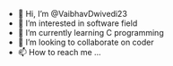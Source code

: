 - 👋 Hi, I’m @VaibhavDwivedi23
- 👀 I’m interested in software field
- 🌱 I’m currently learning C programming 
- 💞️ I’m looking to collaborate on coder
- 📫 How to reach me ...

<!---
VaibhavDwivedi23/VaibhavDwivedi23 is a ✨ special ✨ repository because its `README.md` (this file) appears on your GitHub profile.
You can click the Preview link to take a look at your changes.
--->
